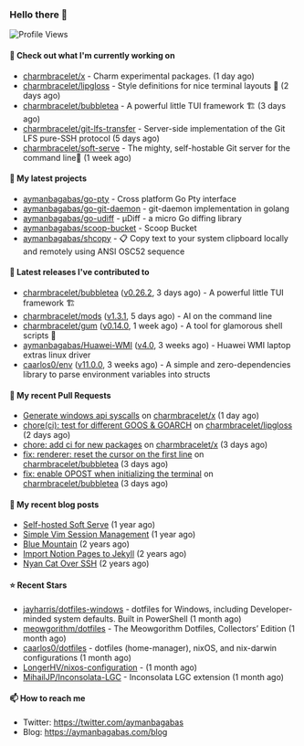 ### Hello there 👋

![Profile Views](https://komarev.com/ghpvc/?username=aymanbagabas&label=PROFILE+VIEWS)

#### 👷 Check out what I'm currently working on

- [charmbracelet/x](https://github.com/charmbracelet/x) - Charm experimental packages. (1 day ago)
- [charmbracelet/lipgloss](https://github.com/charmbracelet/lipgloss) - Style definitions for nice terminal layouts 👄 (2 days ago)
- [charmbracelet/bubbletea](https://github.com/charmbracelet/bubbletea) - A powerful little TUI framework 🏗 (3 days ago)
- [charmbracelet/git-lfs-transfer](https://github.com/charmbracelet/git-lfs-transfer) - Server-side implementation of the Git LFS pure-SSH protocol (5 days ago)
- [charmbracelet/soft-serve](https://github.com/charmbracelet/soft-serve) - The mighty, self-hostable Git server for the command line🍦 (1 week ago)

#### 🌱 My latest projects

- [aymanbagabas/go-pty](https://github.com/aymanbagabas/go-pty) - Cross platform Go Pty interface
- [aymanbagabas/go-git-daemon](https://github.com/aymanbagabas/go-git-daemon) - git-daemon implementation in golang
- [aymanbagabas/go-udiff](https://github.com/aymanbagabas/go-udiff) - µDiff - a micro Go diffing library
- [aymanbagabas/scoop-bucket](https://github.com/aymanbagabas/scoop-bucket) - Scoop Bucket
- [aymanbagabas/shcopy](https://github.com/aymanbagabas/shcopy) - 📋 Copy text to your system clipboard locally and remotely using ANSI OSC52 sequence

#### 🔭 Latest releases I've contributed to

- [charmbracelet/bubbletea](https://github.com/charmbracelet/bubbletea) ([v0.26.2](https://github.com/charmbracelet/bubbletea/releases/tag/v0.26.2), 3 days ago) - A powerful little TUI framework 🏗
- [charmbracelet/mods](https://github.com/charmbracelet/mods) ([v1.3.1](https://github.com/charmbracelet/mods/releases/tag/v1.3.1), 5 days ago) - AI on the command line
- [charmbracelet/gum](https://github.com/charmbracelet/gum) ([v0.14.0](https://github.com/charmbracelet/gum/releases/tag/v0.14.0), 1 week ago) - A tool for glamorous shell scripts 🎀
- [aymanbagabas/Huawei-WMI](https://github.com/aymanbagabas/Huawei-WMI) ([v4.0](https://github.com/aymanbagabas/Huawei-WMI/releases/tag/v4.0), 3 weeks ago) - Huawei WMI laptop extras linux driver
- [caarlos0/env](https://github.com/caarlos0/env) ([v11.0.0](https://github.com/caarlos0/env/releases/tag/v11.0.0), 3 weeks ago) - A simple and zero-dependencies library to parse environment variables into structs

#### 🔨 My recent Pull Requests

- [Generate windows api syscalls](https://github.com/charmbracelet/x/pull/75) on [charmbracelet/x](https://github.com/charmbracelet/x) (1 day ago)
- [chore(ci): test for different GOOS &amp; GOARCH](https://github.com/charmbracelet/lipgloss/pull/292) on [charmbracelet/lipgloss](https://github.com/charmbracelet/lipgloss) (2 days ago)
- [chore: add ci for new packages](https://github.com/charmbracelet/x/pull/73) on [charmbracelet/x](https://github.com/charmbracelet/x) (3 days ago)
- [fix: renderer: reset the cursor on the first line](https://github.com/charmbracelet/bubbletea/pull/1008) on [charmbracelet/bubbletea](https://github.com/charmbracelet/bubbletea) (3 days ago)
- [fix: enable OPOST when initializing the terminal](https://github.com/charmbracelet/bubbletea/pull/1006) on [charmbracelet/bubbletea](https://github.com/charmbracelet/bubbletea) (3 days ago)

#### 📜 My recent blog posts

- [Self-hosted Soft Serve](https://aymanbagabas.com/blog/2023/04/28/self-hosted-soft-serve.html) (1 year ago)
- [Simple Vim Session Management](https://aymanbagabas.com/blog/2023/04/13/simple-vim-session-management.html) (1 year ago)
- [Blue Mountain](https://aymanbagabas.com/blog/2022/06/02/blue-mountain.html) (2 years ago)
- [Import Notion Pages to Jekyll](https://aymanbagabas.com/blog/2022/03/29/import-notion-pages-to-jekyll.html) (2 years ago)
- [Nyan Cat Over SSH](https://aymanbagabas.com/blog/2022/03/25/nyan-cat-over-ssh.html) (2 years ago)

#### ⭐ Recent Stars

- [jayharris/dotfiles-windows](https://github.com/jayharris/dotfiles-windows) - dotfiles for Windows, including Developer-minded system defaults. Built in PowerShell (1 month ago)
- [meowgorithm/dotfiles](https://github.com/meowgorithm/dotfiles) - The Meowgorithm Dotfiles, Collectors’ Edition (1 month ago)
- [caarlos0/dotfiles](https://github.com/caarlos0/dotfiles) - dotfiles (home-manager), nixOS, and nix-darwin configurations (1 month ago)
- [LongerHV/nixos-configuration](https://github.com/LongerHV/nixos-configuration) -  (1 month ago)
- [MihailJP/Inconsolata-LGC](https://github.com/MihailJP/Inconsolata-LGC) - Inconsolata LGC extension (1 month ago)

#### 📫 How to reach me

- Twitter: https://twitter.com/aymanbagabas
- Blog: https://aymanbagabas.com/blog
